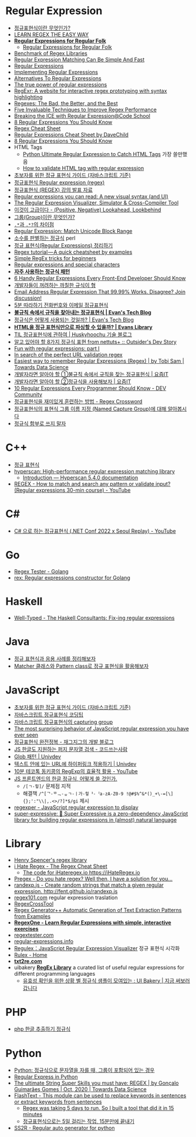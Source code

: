 Regular Expression
==================
* [정규표현식이란 무엇인가?](https://github.com/zeeshanu/learn-regex/blob/master/README-ko.md)
* [LEARN REGEX THE EASY WAY](https://github.com/ziishaned/learn-regex/blob/master/translations/README-ko.md)
* [**Regular Expressions for Regular Folk**](https://refrf.shreyasminocha.me/)
  * [Regular Expressions for Regular Folk](https://refrf.shreyasminocha.me/book/)
* [Benchmark of Regex Libraries](http://lh3lh3.users.sourceforge.net/reb.shtml)
* [Regular Expression Matching Can Be Simple And Fast](https://swtch.com/~rsc/regexp/regexp1.html)
* [Regular Expressions](https://www.youtube.com/playlist?list=PLfdtiltiRHWGRPyPMGuLPWuiWgEI9Kp1w)
* [Implementing Regular Expressions](https://swtch.com/~rsc/regexp/)
* [Alternatives To Regular Expressions](http://c2.com/cgi/wiki?AlternativesToRegularExpressions)
* [The true power of regular expressions](https://nikic.github.io/2012/06/15/The-true-power-of-regular-expressions.html)
* [RegExr: A website for interactive regex prototyping with syntax highlighting](http://regexr.com/)
* [Regexes: The Bad, the Better, and the Best](https://www.loggly.com/blog/regexes-the-bad-better-best/)
* [Five Invaluable Techniques to Improve Regex Performance](https://www.loggly.com/blog/five-invaluable-techniques-to-improve-regex-performance/)
* [Breaking the ICE with Regular Expression@Code School](http://campus.codeschool.com/courses/breaking-the-ice-with-regular-expressions/contents)
* [8 Regular Expressions You Should Know](http://code.tutsplus.com/tutorials/8-regular-expressions-you-should-know--net-6149)
* [Regex Cheat Sheet](https://duckduckgo.com/?q=regex+cheat+sheet&ia=cheatsheet&iax=1)
* [Regular Expressions Cheat Sheet by DaveChild](https://www.cheatography.com/davechild/cheat-sheets/regular-expressions/)
* [8 Regular Expressions You Should Know](http://code.tutsplus.com/tutorials/8-regular-expressions-you-should-know--net-6149)
* HTML Tags
  * [Python Ultimate Regular Expression to Catch HTML Tags](http://kevin.deldycke.com/2008/07/python-ultimate-regular-expression-to-catch-html-tags/) 가장 쓸만했음
  * [How to validate HTML tag with regular expression](http://www.mkyong.com/regular-expressions/how-to-validate-html-tag-with-regular-expression/)
* [초보자를 위한 정규 표현식 가이드 (자바스크립트 기준)](http://www.slideshare.net/ibare/ss-39274621)
* [정규표현식 Regular expression (regex)](http://www.slideshare.net/stevenkim773/regular-expression-regex-vim)
* [정규표현식 (REGEX) 강의 발표 자료](http://sunyzero.tistory.com/215)
* [Regular expressions you can read: A new visual syntax (and UI)](https://medium.com/@savolai/regular-expressions-you-can-read-a-new-visual-syntax-526c3cf45df1)
* [The Regular Expression Visualizer, Simulator & Cross-Compiler Tool](https://blog.robertelder.org/regular-expression-visualizer/)
* [이것이 고급이다 - (Positive, Negative) Lookahead, Lookbehind](http://unlimitedpower.tistory.com/entry/%EC%A0%95%EA%B7%9C%ED%91%9C%ED%98%84%EC%8B%9D-%EC%9D%B4%EA%B2%83%EC%9D%B4-%EA%B3%A0%EA%B8%89%EC%9D%B4%EB%8B%A4-Positive-Negative-Lookahead-Lookbehind)
* [그룹(Group)이란 무엇인가?](http://unlimitedpower.tistory.com/entry/%EC%A0%95%EA%B7%9C%ED%91%9C%ED%98%84%EC%8B%9D-%EA%B7%B8%EB%A3%B9Group%EC%9D%B4%EB%9E%80-%EB%AC%B4%EC%97%87%EC%9D%B8%EA%B0%80)
* [`.*`과 `.*?`의 차이점](http://unlimitedpower.tistory.com/entry/%EC%A0%95%EA%B7%9C%ED%91%9C%ED%98%84%EC%8B%9D-%EA%B3%BC-%EC%9D%98-%EC%B0%A8%EC%9D%B4%EC%A0%90)
* [Regular Expression: Match Unicode Block Range](http://kourge.net/projects/regexp-unicode-block)
* [소수를 판별하는 정규식](https://johngrib.github.io/archivers/regex-prime) perl
* [정규 표현식(Regular Expressions) 정리하기](https://jungwoon.github.io/regex/2018/03/14/Regular-Expressions/)
* [Regex tutorial — A quick cheatsheet by examples](https://medium.com/factory-mind/regex-tutorial-a-simple-cheatsheet-by-examples-649dc1c3f285)
* [Simple RegEx tricks for beginners](https://medium.freecodecamp.org/simple-regex-tricks-for-beginners-3acb3fa257cb)
* [Regular expressions and special characters](https://www.johndcook.com/blog/2019/08/31/regex-special-characters/)
* [**자주 사용하는 정규식 패턴**](https://uznam8x.tistory.com/entry/%EC%9E%90%EC%A3%BC-%EC%82%AC%EC%9A%A9%ED%95%98%EB%8A%94-%EC%A0%95%EA%B7%9C%EC%8B%9D-%ED%8C%A8%ED%84%B4)
* [6 Handy Regular Expressions Every Front-End Developer Should Know](https://blog.bitsrc.io/6-handy-regular-expressions-every-front-end-developer-should-know-ac9e0c514b71)
* [개발자들이 꺼려하는 까칠한 규식이 형](https://helloworld.kurly.com/blog/reg-exp-01/)
* [Email Address Regular Expression That 99.99% Works. Disagree? Join discussion!](https://emailregex.com/)
* [5분 따라하기 전화번호와 이메일 정규표현식](http://jhrogue.blogspot.com/2020/04/5.html)
* [**불규칙 속에서 규칙을 찾아내는 정규표현식 | Evan's Tech Blog**](https://evan-moon.github.io/2020/07/24/about-regular-expression/)
* [정규식은 어떻게 사용되는 것일까? | Evan's Tech Blog](https://evan-moon.github.io/2020/08/15/regex-example/)
* [**HTML을 정규 표현식만으로 파싱할 수 있을까? | Evans Library**](https://evan-moon.github.io/2021/05/07/why-regexp-called-regexp/)
* [TIL 정규표현식에 관하여 | Huskyhoochu 기술 블로그](https://www.huskyhoochu.com/about-regex/)
* [알고 있어야 할 8가지 정규식 표현 from nettuts+ :: Outsider's Dev Story](https://blog.outsider.ne.kr/360)
* [Fun with regular expressions: part I](https://yurichev.com/news/20210819_RE1/)
* [In search of the perfect URL validation regex](https://mathiasbynens.be/demo/url-regex)
* [Easiest way to remember Regular Expressions (Regex) | by Tobi Sam | Towards Data Science](https://towardsdatascience.com/easiest-way-to-remember-regular-expressions-regex-178ba518bebd)
* [개발자라면 알아야 할 ①불규칙 속에서 규칙을 찾는 정규표현식 | 요즘IT](https://yozm.wishket.com/magazine/detail/1197/)
* [개발자라면 알아야 할 ②정규식을 사용해보자 | 요즘IT](https://yozm.wishket.com/magazine/detail/1217/%ED%95%B4%EB%B3%B4%EC%9E%90/)
* [10 Regular Expressions Every Programmer Should Know - DEV Community](https://dev.to/javinpaul/10-regular-expressions-every-programmer-should-know-3k93)
* [정규표현식을 재미있게 훈련하는 방법 - Regex Crossword](https://soheemon.tistory.com/entry/%EC%A0%95%EA%B7%9C%ED%91%9C%ED%98%84%EC%8B%9D%EC%9D%84-%EC%9E%AC%EB%AF%B8%EC%9E%88%EA%B2%8C-%ED%9B%88%EB%A0%A8%ED%95%98%EB%8A%94-%EB%B0%A9%EB%B2%95-Regex-Crossword)
* [정규표현식의 표현식 그룹 이름 지정 (Named Capture Group)에 대해 알아봅시다](https://sjquant.tistory.com/71)
* [정규식 함부로 쓰지 말자](https://velog.io/@skynet/%EC%A0%95%EA%B7%9C%EC%8B%9D-%ED%95%A8%EB%B6%80%EB%A1%9C-%EC%93%B0%EC%A7%80-%EB%A7%90%EC%9E%90)

# C++
* [정규 표현식](http://jiniya.net/ng/2017/11/regex/)
* [hyperscan: High-performance regular expression matching library](https://github.com/intel/hyperscan)
  * [Introduction — Hyperscan 5.4.0 documentation](http://intel.github.io/hyperscan/dev-reference/intro.html)
* [REGEX - How to match and search any pattern or validate input? (Regular expressions 30-min course) - YouTube](https://www.youtube.com/watch?v=dxJHQYtck0k)

# C#
* [C# 으로 하는 정규표현식 (.NET Conf 2022 x Seoul Replay) - YouTube](https://www.youtube.com/watch?v=2qT2sVpdTEA)

# Go
* [Regex Tester - Golang](https://regex-golang.appspot.com/)
* [rex: Regular expressions constructor for Golang](https://github.com/hedhyw/rex)

# Haskell
* [Well-Typed - The Haskell Consultants: Fix-ing regular expressions](https://well-typed.com/blog/2020/06/fix-ing-regular-expressions/)

# Java
* [정규 표현식과 응용 사례를 정리해보자](http://developer88.tistory.com/89)
* [Matcher 클래스와 Pattern class로 정규 표현식을 활용해보자](http://developer88.tistory.com/90)

# JavaScript
* [초보자를 위한 정규 표현식 가이드 (자바스크립트 기준)](http://www.slideshare.net/ibare/ss-39274621)
* [자바스크립트 정규표현식 코딩팁](https://taegon.kim/archives/6594)
* [자바스크립트 정규표현식의 capturing group](https://rhostem.github.io/posts/2018-11-11-regex-capture-group/)
* [The most surprising behavior of JavaScript regular expression you have ever seen](https://medium.com/javascript-in-plain-english/most-surprising-behavior-of-javascript-regular-expression-you-have-ever-seen-1ddb84539163)
* [정규표현식 완전정복 - 재그지그의 개발 블로그](https://wormwlrm.github.io/2020/07/19/Regular-Expressions-Tutorial.html)
* [JS 한글도 지원하는 퍼지 문자열 검색 - 코드쓰는사람](https://taegon.kim/archives/9919)
* [Glob 패턴 | Univdev](https://www.univdev.page/posts/glob-pattern/)
* [텍스트 안에 있는 URL에 하이퍼링크 적용하기 | Univdev](https://www.univdev.page/posts/get-url-in-text/)
* [10분 테코톡 동키콩의 RegExp의 효율적 활용 - YouTube](https://www.youtube.com/watch?v=_eEZqTx5N7s)
* [JS 프론트엔드의 한글 정규식, 어떻게 쓸 것인가.](https://helia-17.tistory.com/16)
  * `/[ㄱ-힣]/` 문제점 지적
  * 해결책 `/^[ᄀ-ᄒᆨ-ᇂㄱ-ㅣ가-힣ᅡ-ᅵa-zA-Z0-9 !@#$%^&*()_+\-=[\]{};':"\\|,.<>/?]*$/gi` 제시
* [regexper - JavaScript regular expression to display](https://regexper.com/)
* [super-expressive: 🦜 Super Expressive is a zero-dependency JavaScript library for building regular expressions in (almost) natural language](https://github.com/francisrstokes/super-expressive)

# Library
* [Henry Spencer's regex library](https://github.com/postgres/postgres/tree/master/src/backend/regex)
* [i Hate Regex - The Regex Cheat Sheet](https://ihateregex.io/)
  * [The code for iHateregex.io https://iHateRegex.io ](https://github.com/geongeorge/i-hate-regex)
* [Pregex - Do you hate regex? Well then, I have a solution for you…](https://medium.freecodecamp.org/pregx-for-those-who-wish-to-dodge-regex-250e4a484ee0)
* [randexp.js - Create random strings that match a given regular expression. http://fent.github.io/randexp.js ](https://github.com/fent/randexp.js)
* [regex101.com](https://www.regex101.com) regular expression traslation
* [RegexCrossTool](https://github.com/ReinRaus/RegexCrossTool)
* [Regex Generator++ Automatic Generation of Text Extraction Patterns from Examples](http://regex.inginf.units.it/)
* [**RegexOne - Learn Regular Expressions with simple, interactive exercises**](http://regexone.com/)
* [regextester.com](http://www.regextester.com/)
* [regular-expressions.info](http://www.regular-expressions.info/)
* [Regulex：JavaScript Regular Expression Visualizer](https://jex.im/regulex/#!flags=&re=%5E(a%7Cb)*%3F%24) 정규 표현식 시각화
* [Rulex - Home](https://rulex-rs.github.io/)
* [**txt2re.com**](http://txt2re.com/)
* uibakery [**RegEx Library**](https://uibakery.io/regex-library)  a curated list of useful regular expressions for different programming languages
  * [유효성 확인을 위한 상황 별 정규식 샘플이 모여있는 : UI Bakery | 지금 써보러 갑니다](http://icunow.co.kr/uibakery/)

# PHP
* [php 한글 추출하기 정규식](http://dyong4614.dothome.co.kr/?folder=page&sub=bbs_view&current_gnb=gnb01&bbs=web&type=4&num=42&page=1)

# Python
* [Python: 정규식으로 문자열을 자를 때, 그룹이 포함되어 있는 경우](http://ohgyun.com/781)
* [Regular Express in Python](https://medium.com/techtofreedom/regular-express-in-python-cbecba6d57c0)
* [The ultimate String Super Skills you must have: REGEX | by Gonçalo Guimarães Gomes | Oct, 2020 | Towards Data Science](https://towardsdatascience.com/best-string-super-skills-you-must-have-regex-2f5ecbfd2bca)
* [FlashText - This module can be used to replace keywords in sentences or extract keywords from sentences](https://github.com/vi3k6i5/flashtext)
  * [Regex was taking 5 days to run. So I built a tool that did it in 15 minutes](https://medium.freecodecamp.org/regex-was-taking-5-days-flashtext-does-it-in-15-minutes-55f04411025f)
  * [정규표현식으로는 5일 걸리는 작업, 15분만에 끝내기](https://medium.com/@jwyeom63/%EB%B2%88%EC%97%AD-%EC%A0%95%EA%B7%9C%ED%91%9C%ED%98%84%EC%8B%9D%EC%9C%BC%EB%A1%9C-5%EC%9D%BC-%EA%B1%B8%EB%A6%AC%EB%8A%94-%EC%9E%91%EC%97%85-15%EB%B6%84%EB%A7%8C%EC%97%90-%EB%81%9D%EB%82%B4%EA%B8%B0-2e615a907048)
* [SS2R - Regular auto generator for python](http://www.marearts.com/webapp/ss2r/)
